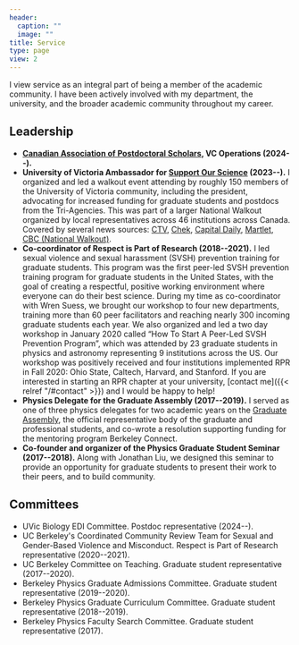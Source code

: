 ```yaml
---
header:
  caption: ""
  image: ""
title: Service
type: page
view: 2
---
```

I view service as an integral part of being a member of the academic community. I have been actively involved with my department, the university, and the broader academic community throughout my career.

## Leadership
- **[Canadian Association of Postdoctoral Scholars](http://capsacpp.ca/en/), VC Operations (2024--).**
- **University of Victoria Ambassador for [Support Our Science](https://www.supportourscience.ca/) (2023--).** I organized and led a walkout event attending by roughly 150 members of the University of Victoria community, including the president, advocating for increased funding for graduate students and postdocs from the Tri-Agencies. This was part of a larger National Walkout organized by local representatives across 46 institutions across Canada. Covered by several news sources: [CTV](https://vancouverisland.ctvnews.ca/graduate-students-rally-for-increased-funding-from-canada-1.6380528), [Chek](https://www.cheknews.ca/uvic-students-join-national-walk-out-to-increase-post-grad-funding-1150814/), [Capital Daily](https://www.capitaldaily.ca/news/uvic-walkout-pushes-for-better-funding-for-the-sciences), [Martlet](https://martlet.ca/federal-budget-2023-uvic-joins-nation-wide-walkout/), [CBC (National Walkout)](https://www.cbc.ca/news/canada/british-columbia/canadian-academics-walk-out-1.6828424).
- **Co-coordinator of Respect is Part of Research (2018--2021).** I led sexual violence and sexual harassment (SVSH) prevention training for graduate students. This program was the first peer-led SVSH prevention training program for graduate students in the United States, with the goal of creating a respectful, positive working environment where everyone can do their best science. During my time as co-coordinator with Wren Suess, we brought our workshop to four new departments, training more than 60 peer facilitators and reaching nearly 300 incoming graduate students each year. We also organized and led a two day workshop in January 2020 called “How To Start A Peer-Led SVSH Prevention Program”, which was attended by 23 graduate students in physics and astronomy representing 9 institutions across the US. Our workshop was positively received and four institutions implemented RPR in Fall 2020: Ohio State, Caltech, Harvard, and Stanford. If you are interested in starting an RPR chapter at your university, [contact me]({{< relref "/#contact" >}}) and I would be happy to help!
- **Physics Delegate for the Graduate Assembly (2017--2019).** I served as one of three physics delegates for two academic years on the [Graduate Assembly](http://ga.berkeley.edu/), the official representative
body of the graduate and professional students, and co-wrote a resolution supporting funding for the mentoring program Berkeley Connect.
- **Co-founder and organizer of the Physics Graduate Student Seminar (2017--2018).** Along with Jonathan Liu, we designed this seminar to provide an opportunity for graduate students to present their work to their peers, and to build community.

## Committees
- UVic Biology EDI Committee. Postdoc representative (2024--).
- UC Berkeley's Coordinated Community Review Team for Sexual and Gender-Based Violence and Misconduct. Respect is Part of Research representative (2020--2021).
- UC Berkeley Committee on Teaching. Graduate student representative (2017--2020).
- Berkeley Physics Graduate Admissions Committee. Graduate student representative (2019--2020).
- Berkeley Physics Graduate Curriculum Committee. Graduate student representative (2018--2019).
- Berkeley Physics Faculty Search Committee. Graduate student representative (2017).
